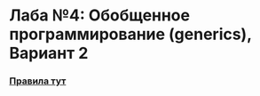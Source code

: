 # Лаба №4: Обобщенное программирование (generics), Вариант 2
### [Правила тут](https://github.com/IT-62/Rules)
